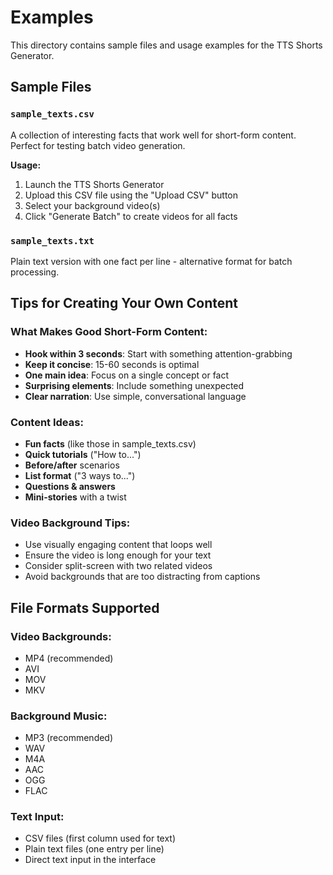# Examples

This directory contains sample files and usage examples for the TTS Shorts Generator.

## Sample Files

### `sample_texts.csv`
A collection of interesting facts that work well for short-form content. Perfect for testing batch video generation.

**Usage:**
1. Launch the TTS Shorts Generator
2. Upload this CSV file using the "Upload CSV" button
3. Select your background video(s)
4. Click "Generate Batch" to create videos for all facts

### `sample_texts.txt`
Plain text version with one fact per line - alternative format for batch processing.

## Tips for Creating Your Own Content

### What Makes Good Short-Form Content:
- **Hook within 3 seconds**: Start with something attention-grabbing
- **Keep it concise**: 15-60 seconds is optimal
- **One main idea**: Focus on a single concept or fact
- **Surprising elements**: Include something unexpected
- **Clear narration**: Use simple, conversational language

### Content Ideas:
- **Fun facts** (like those in sample_texts.csv)
- **Quick tutorials** ("How to...")
- **Before/after** scenarios
- **List format** ("3 ways to...")
- **Questions & answers**
- **Mini-stories** with a twist

### Video Background Tips:
- Use visually engaging content that loops well
- Ensure the video is long enough for your text
- Consider split-screen with two related videos
- Avoid backgrounds that are too distracting from captions

## File Formats Supported

### Video Backgrounds:
- MP4 (recommended)
- AVI
- MOV
- MKV

### Background Music:
- MP3 (recommended)
- WAV
- M4A
- AAC
- OGG
- FLAC

### Text Input:
- CSV files (first column used for text)
- Plain text files (one entry per line)
- Direct text input in the interface

